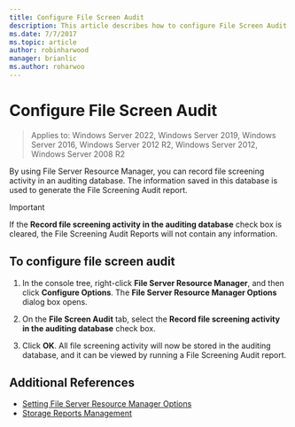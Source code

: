 ```yaml
---
title: Configure File Screen Audit
description: This article describes how to configure File Screen Audit to generate the File Screening Audit report
ms.date: 7/7/2017
ms.topic: article
author: robinharwood
manager: brianlic
ms.author: roharwoo
---
```

# Configure File Screen Audit

>Applies to: Windows Server 2022, Windows Server 2019, Windows Server 2016, Windows Server 2012 R2, Windows Server 2012, Windows Server 2008 R2

By using File Server Resource Manager, you can record file screening activity in an auditing database. The information saved in this database is used to generate the File Screening Audit report.

> [!Important]
> If the **Record file screening activity in the auditing database** check box is cleared, the File Screening Audit Reports will not contain any information.

## To configure file screen audit

1.  In the console tree, right-click **File Server Resource Manager**, and then click **Configure Options**. The **File Server Resource Manager Options** dialog box opens.

2.  On the **File Screen Audit** tab, select the **Record file screening activity in the auditing database** check box.

3.  Click **OK**. All file screening activity will now be stored in the auditing database, and it can be viewed by running a File Screening Audit report.

## Additional References

-   [Setting File Server Resource Manager Options](setting-file-server-resource-manager-options.md)
-   [Storage Reports Management](storage-reports-management.md)
